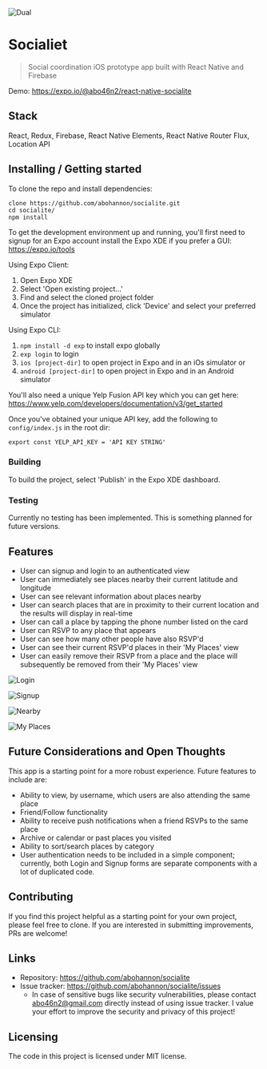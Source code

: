 ![Dual](https://raw.githubusercontent.com/abohannon/socialite/develop/screenshots/dual.jpg) 

# Socialiet
> Social coordination iOS prototype app built with React Native and Firebase

Demo: https://expo.io/@abo46n2/react-native-socialite


## Stack
React, Redux, Firebase, React Native Elements, React Native Router Flux, Location API


## Installing / Getting started

To clone the repo and install dependencies:

```shell
clone https://github.com/abohannon/socialite.git
cd socialite/
npm install
```

To get the development environment up and running, you'll first need to signup for an Expo account install the Expo XDE if you prefer a GUI: https://expo.io/tools

Using Expo Client:

1. Open Expo XDE
2. Select 'Open existing project...'
3. Find and select the cloned project folder
4. Once the project has initialized, click 'Device' and select your preferred simulator

Using Expo CLI:

1. `npm install -d exp` to install expo globally
2. `exp login` to login
3. `ios [project-dir]` to open project in Expo and in an iOs simulator
or
3. `android [project-dir]` to open project in Expo and in an Android simulator

You'll also need a unique Yelp Fusion API key which you can get here: https://www.yelp.com/developers/documentation/v3/get_started

Once you've obtained your unique API key, add the following to `config/index.js` in the root dir:

`export const YELP_API_KEY = 'API KEY STRING'`


### Building

To build the project, select 'Publish' in the Expo XDE dashboard.


### Testing

Currently no testing has been implemented. This is something planned for future versions.


## Features

* User can signup and login to an authenticated view
* User can immediately see places nearby their current latitude and longitude
* User can see relevant information about places nearby
* User can search places that are in proximity to their current location and the results will display in real-time
* User can call a place by tapping the phone number listed on the card
* User can RSVP to any place that appears
* User can see how many other people have also RSVP'd
* User can see their current RSVP'd places in their 'My Places' view
* User can easily remove their RSVP from a place and the place will subsequently be removed from their 'My Places' view

![Login](https://raw.githubusercontent.com/abohannon/socialite/develop/screenshots/login.png)  

![Signup](https://raw.githubusercontent.com/abohannon/socialite/develop/screenshots/Signup.png)  

![Nearby](https://raw.githubusercontent.com/abohannon/socialite/develop/screenshots/nearby.png) 

![My Places](https://raw.githubusercontent.com/abohannon/socialite/develop/screenshots/myplaces.png) 


## Future Considerations and Open Thoughts

This app is a starting point for a more robust experience. Future features to include are:

* Ability to view, by username, which users are also attending the same place
* Friend/Follow functionality
* Ability to receive push notifications when a friend RSVPs to the same place
* Archive or calendar or past places you visited
* Ability to sort/search places by category
* User authentication needs to be included in a simple component; currently, both Login and Signup forms are separate components with a lot of duplicated code.


## Contributing

If you find this project helpful as a starting point for your own project, please feel free to clone. If you are interested in submitting improvements, PRs are welcome!


## Links

- Repository: https://github.com/abohannon/socialite
- Issue tracker: https://github.com/abohannon/socialite/issues
  - In case of sensitive bugs like security vulnerabilities, please contact
    abo46n2@gmail.com directly instead of using issue tracker. I value your effort
    to improve the security and privacy of this project!
    

## Licensing

The code in this project is licensed under MIT license.
